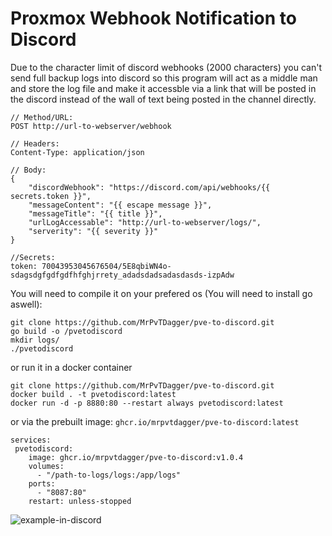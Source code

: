 # Proxmox Webhook Notification to Discord

Due to the character limit of discord webhooks (2000 characters) you can't send full backup logs into discord so this program will act as a middle man and store the log file and make it accessble via a link that will be posted in the discord instead of the wall of text being posted in the channel directly.

```
// Method/URL:
POST http://url-to-webserver/webhook

// Headers:
Content-Type: application/json

// Body:
{
    "discordWebhook": "https://discord.com/api/webhooks/{{ secrets.token }}",
    "messageContent": "{{ escape message }}",
    "messageTitle": "{{ title }}",
    "urlLogAccessable": "http://url-to-webserver/logs/",
    "serverity": "{{ severity }}"
}

//Secrets:
token: 70043953045676504/5E8qbiWN4o-sdagsdgfgdfgdfhfghjrrety_adadsdadsadasdasds-izpAdw
```

You will need to compile it on your prefered os (You will need to install go aswell):
```
git clone https://github.com/MrPvTDagger/pve-to-discord.git
go build -o /pvetodiscord
mkdir logs/
./pvetodiscord
```
or run it in a docker container
```
git clone https://github.com/MrPvTDagger/pve-to-discord.git
docker build . -t pvetodiscord:latest
docker run -d -p 8880:80 --restart always pvetodiscord:latest
```

or via the prebuilt image:
```ghcr.io/mrpvtdagger/pve-to-discord:latest```

```
services:
 pvetodiscord:
    image: ghcr.io/mrpvtdagger/pve-to-discord:v1.0.4
    volumes:
      - "/path-to-logs/logs:/app/logs"
    ports:
      - "8087:80"
    restart: unless-stopped
```
![example-in-discord](https://cdn.oki.cx/files/r3p4gxa1y7kg4gei5wvhq2p03.png)
